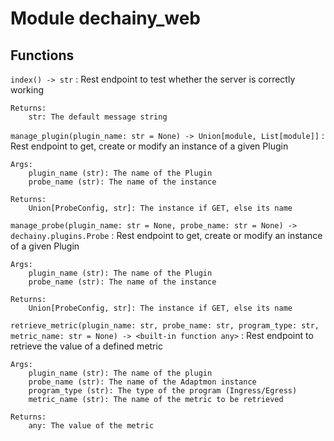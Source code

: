 Module dechainy_web
===================

Functions
---------

    
`index() ‑> str`
:   Rest endpoint to test whether the server is correctly working
    
    Returns:
        str: The default message string

    
`manage_plugin(plugin_name: str = None) ‑> Union[module, List[module]]`
:   Rest endpoint to get, create or modify an instance of a given Plugin
    
    Args:
        plugin_name (str): The name of the Plugin
        probe_name (str): The name of the instance
    
    Returns:
        Union[ProbeConfig, str]: The instance if GET, else its name

    
`manage_probe(plugin_name: str = None, probe_name: str = None) ‑> dechainy.plugins.Probe`
:   Rest endpoint to get, create or modify an instance of a given Plugin
    
    Args:
        plugin_name (str): The name of the Plugin
        probe_name (str): The name of the instance
    
    Returns:
        Union[ProbeConfig, str]: The instance if GET, else its name

    
`retrieve_metric(plugin_name: str, probe_name: str, program_type: str, metric_name: str = None) ‑> <built-in function any>`
:   Rest endpoint to retrieve the value of a defined metric
    
    Args:
        plugin_name (str): The name of the plugin
        probe_name (str): The name of the Adaptmon instance
        program_type (str): The type of the program (Ingress/Egress)
        metric_name (str): The name of the metric to be retrieved
    
    Returns:
        any: The value of the metric